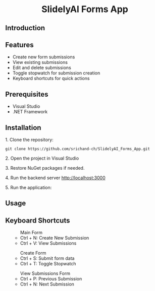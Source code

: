 
<!-- Title -->
<h1 align="center">SlidelyAI Forms App</h1>

<h2>Introduction</h2>


<!-- Features -->
<h2>Features</h2>
<ul>
  <li>Create new form submissions</li>
  <li>View existing submissions </li>
  <li>Edit and delete submissions</li>
  <li>Toggle stopwatch for submission creation</li>
  <li>Keyboard shortcuts for quick actions
</ul>
<!-- Prerequisites -->
<h2>Prerequisites</h2>
<ul>
  <li>Visual Studio</a></li>
  <li>.NET Framework</li>
</ul>

<!-- Installation -->
<h2>Installation</h2>

<p>1. Clone the repository:</p>

<pre><code>git clone https://github.com/srichand-ch/SlidelyAI_Forms_App.git</code></pre>

<p>2. Open the project in Visual Studio</p>

<p>3. Restore NuGet packages if needed.</p>

<p>4. Run the backend server <a href="http://localhost:3000">http://localhost:3000</a></p>

<p>5. Run the application:</p>


<!-- Usage -->
<h2>Usage</h2>



<!-- Keyboard shoetcuts-->
<h2>Keyboard Shortcuts</h2>
<ul>
  <ul>
    Main Form
    <li>Ctrl + N: Create New Submission</li>
    <li>Ctrl + V: View Submissions</li>
  </ul>

  <ul>
    Create Form
    <li>Ctrl + S: Submit form data</li>
    <li>Ctrl + T: Toggle Stopwatch</li>
  </ul>
  
  <ul>
    View Submissions Form
    <li>Ctrl + P: Previous Submission</li>
    <li>Ctrl + N: Next Submission</li>
  </ul>
</ul>
